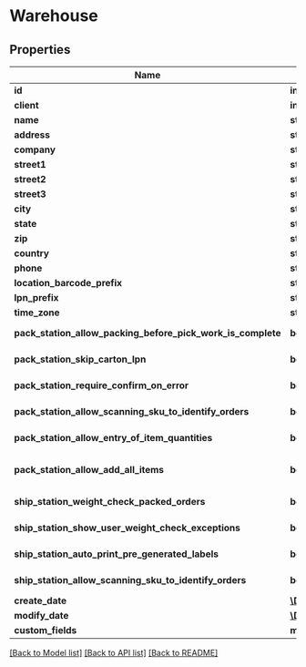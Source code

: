 # Warehouse

## Properties
Name | Type | Description | Notes
------------ | ------------- | ------------- | -------------
**id** | **int** |  | [optional] 
**client** | **int** |  | 
**name** | **string** |  | 
**address** | **string** |  | [optional] 
**company** | **string** |  | 
**street1** | **string** |  | 
**street2** | **string** |  | [optional] 
**street3** | **string** |  | [optional] 
**city** | **string** |  | 
**state** | **string** |  | [optional] 
**zip** | **string** |  | 
**country** | **string** |  | 
**phone** | **string** |  | 
**location_barcode_prefix** | **string** |  | [optional] 
**lpn_prefix** | **string** |  | [optional] 
**time_zone** | **string** |  | [optional] 
**pack_station_allow_packing_before_pick_work_is_complete** | **bool** |  | [default to false]
**pack_station_skip_carton_lpn** | **bool** |  | [default to false]
**pack_station_require_confirm_on_error** | **bool** |  | [default to false]
**pack_station_allow_scanning_sku_to_identify_orders** | **bool** |  | [default to false]
**pack_station_allow_entry_of_item_quantities** | **bool** |  | [default to false]
**pack_station_allow_add_all_items** | **bool** |  | [optional] [default to false]
**ship_station_weight_check_packed_orders** | **bool** |  | [default to false]
**ship_station_show_user_weight_check_exceptions** | **bool** |  | [default to false]
**ship_station_auto_print_pre_generated_labels** | **bool** |  | [default to false]
**ship_station_allow_scanning_sku_to_identify_orders** | **bool** |  | [default to false]
**create_date** | [**\DateTime**](\DateTime.md) |  | [optional] 
**modify_date** | [**\DateTime**](\DateTime.md) |  | [optional] 
**custom_fields** | **map[string,object]** |  | [optional] 

[[Back to Model list]](../README.md#documentation-for-models) [[Back to API list]](../README.md#documentation-for-api-endpoints) [[Back to README]](../README.md)



